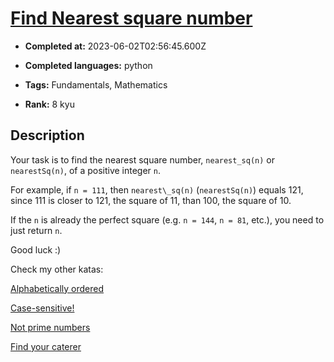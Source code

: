 # [Find Nearest square number](https://www.codewars.com/kata/5a805d8cafa10f8b930005ba)

- **Completed at:** 2023-06-02T02:56:45.600Z

- **Completed languages:** python

- **Tags:** Fundamentals, Mathematics

- **Rank:** 8 kyu

## Description

Your task is to find the nearest square number, `nearest_sq(n)` or `nearestSq(n)`, of a positive integer `n`.

For example, if `n = 111`, then `nearest\_sq(n)` (`nearestSq(n)`) equals 121, since 111 is closer to 121, the square of 11, than 100, the square of 10.

If the `n` is already the perfect square (e.g. `n = 144`, `n = 81`,  etc.), you need to just return `n`.

Good luck :)

Check my other katas:

<a href="https://www.codewars.com/kata/5a8059b1fd577709860000f6">Alphabetically ordered </a>

<a href="https://www.codewars.com/kata/5a805631ba1bb55b0c0000b8">Case-sensitive! </a>

<a href="https://www.codewars.com/kata/5a9a70cf5084d74ff90000f7">Not prime numbers </a>

<a href="https://www.codewars.com/kata/6402205dca1e64004b22b8de">Find your caterer </a>
